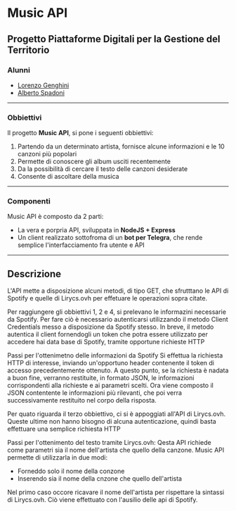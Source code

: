 # Music API #

## Progetto Piattaforme Digitali per la Gestione del Territorio ##

### Alunni ###
+ [Lorenzo Genghini](https://github.com/Lorenzo1997)
+ [Alberto Spadoni](https://github.com/Albisyx)

---

### Obbiettivi ###
Il progetto **Music API**, si pone i seguenti obbiettivi:
1. Partendo da un determinato artista, fornisce alcune informazioni e le 10 canzoni più popolari
2. Permette di conoscere gli album usciti recentemente
3. Da la possibilità di cercare il testo delle canzoni desiderate
4. Consente di ascoltare della musica

---

### Componenti ###
Music API è composto da 2 parti:
+ La vera e porpria API, sviluppata in **NodeJS + Express**
+ Un client realizzato sottofroma di un **bot per Telegra**, che rende semplice l'interfacciamento fra utente e API

---

## Descrizione ##

L'API mette a disposizione alcuni metodi, di tipo GET, che sfrutttano le API di Spotify e quelle di Lirycs.ovh per effetuare le operazioni sopra citate.

Per raggiungere gli obbiettivi 1, 2 e 4, si prelevano le informazini necessarie da Spotify. Per fare ciò è necessario autenticarsi utilizzando il metodo Client Credentials messo a disposizione da Spotify stesso. In breve, il metodo autentica il client fornendogli un token che potra essere utilizzato per accedere hai data base di Spotify, tramite opportune richieste HTTP

Passi per l'ottenimetno delle informazioni da Spotify
Si effettua la richiesta HTTP di interesse, inviando un'opportuno header contenente il token di accesso precedentemente ottenuto.
A questo punto, se la richiesta è nadata a buon fine, verranno restituite, in formato JSON, le informazioni corrispondenti alla richieste e ai parametri scelti.
Ora viene composto il JSON contentente le informazioni più rilevanti, che poi verra successivamente restituito nel corpo della risposta.

Per quato riguarda il terzo obbiettivo, ci si è appoggiati all'API di Lirycs.ovh. Queste ultime non hanno bisogno di alcuna autenticazione, quindi basta effettuare una semplice richiesta HTTP

Passi per l'ottenimento del testo tramite Lirycs.ovh:
Qesta API richiede come parametri sia il nome dell'artista che quello della canzone. Music API permette di utilizzarla in due modi:
+ Forneddo solo il nome della conzone
+ Inserendo sia il nome della cnzone che quello dell'artista

Nel primo caso occore ricavare il nome dell'artista per rispettare la sintassi di Lirycs.ovh. Ciò viene effettuato con l'ausilio delle api di Spotify.